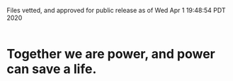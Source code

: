Files vetted, and approved for public release as of Wed Apr  1 19:48:54 PDT 2020<br><br><h1>Together we are power, and power can save a life.</h1>
